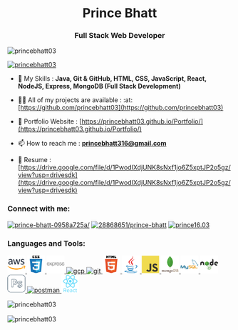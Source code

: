 <h1 align="center">Prince Bhatt</h1>
<h3 align="center">Full Stack Web Developer</h3>

<p align="left"> <img src="https://komarev.com/ghpvc/?username=princebhatt03&label=Profile%20views&color=0e75b6&style=flat" alt="princebhatt03" /> </p>

<p align="left"> <a href="https://github.com/ryo-ma/github-profile-trophy"><img src="https://github-profile-trophy.vercel.app/?username=princebhatt03" alt="princebhatt03" /></a> </p>

- 🌱 My Skills : **Java, Git & GitHub, HTML, CSS, JavaScript, React, NodeJS, Express, MongoDB (Full Stack Development)**

- 👨‍💻 All of my projects are available : :at: [https://github.com/princebhatt03](https://github.com/princebhatt03)

- 📝 Portfolio Website : [https://princebhatt03.github.io/Portfolio/](https://princebhatt03.github.io/Portfolio/)

- 📫 How to reach me : **princebhatt316@gmail.com**

- 📄 Resume : [https://drive.google.com/file/d/1PwodIXdjUNK8sNxf1jo6Z5xptJP2o5gz/view?usp=drivesdk](https://drive.google.com/file/d/1PwodIXdjUNK8sNxf1jo6Z5xptJP2o5gz/view?usp=drivesdk)

<h3 align="left">Connect with me:</h3>
<p align="left">
<a href="https://linkedin.com/in/prince-bhatt-0958a725a/" target="blank"><img align="center" src="https://raw.githubusercontent.com/rahuldkjain/github-profile-readme-generator/master/src/images/icons/Social/linked-in-alt.svg" alt="prince-bhatt-0958a725a/" height="30" width="40" /></a>
<a href="https://stackoverflow.com/users/28868651/prince-bhatt" target="blank"><img align="center" src="https://raw.githubusercontent.com/rahuldkjain/github-profile-readme-generator/master/src/images/icons/Social/stack-overflow.svg" alt="28868651/prince-bhatt" height="30" width="40" /></a>
<a href="https://instagram.com/prince16.03" target="blank"><img align="center" src="https://raw.githubusercontent.com/rahuldkjain/github-profile-readme-generator/master/src/images/icons/Social/instagram.svg" alt="prince16.03" height="30" width="40" /></a>
</p>

<h3 align="left">Languages and Tools:</h3>
<p align="left"> <a href="https://aws.amazon.com" target="_blank" rel="noreferrer"> <img src="https://raw.githubusercontent.com/devicons/devicon/master/icons/amazonwebservices/amazonwebservices-original-wordmark.svg" alt="aws" width="40" height="40"/> </a> <a href="https://www.w3schools.com/css/" target="_blank" rel="noreferrer"> <img src="https://raw.githubusercontent.com/devicons/devicon/master/icons/css3/css3-original-wordmark.svg" alt="css3" width="40" height="40"/> </a> <a href="https://expressjs.com" target="_blank" rel="noreferrer"> <img src="https://raw.githubusercontent.com/devicons/devicon/master/icons/express/express-original-wordmark.svg" alt="express" width="40" height="40"/> </a> <a href="https://cloud.google.com" target="_blank" rel="noreferrer"> <img src="https://www.vectorlogo.zone/logos/google_cloud/google_cloud-icon.svg" alt="gcp" width="40" height="40"/> </a> <a href="https://git-scm.com/" target="_blank" rel="noreferrer"> <img src="https://www.vectorlogo.zone/logos/git-scm/git-scm-icon.svg" alt="git" width="40" height="40"/> </a> <a href="https://www.w3.org/html/" target="_blank" rel="noreferrer"> <img src="https://raw.githubusercontent.com/devicons/devicon/master/icons/html5/html5-original-wordmark.svg" alt="html5" width="40" height="40"/> </a> <a href="https://www.java.com" target="_blank" rel="noreferrer"> <img src="https://raw.githubusercontent.com/devicons/devicon/master/icons/java/java-original.svg" alt="java" width="40" height="40"/> </a> <a href="https://developer.mozilla.org/en-US/docs/Web/JavaScript" target="_blank" rel="noreferrer"> <img src="https://raw.githubusercontent.com/devicons/devicon/master/icons/javascript/javascript-original.svg" alt="javascript" width="40" height="40"/> </a> <a href="https://www.mongodb.com/" target="_blank" rel="noreferrer"> <img src="https://raw.githubusercontent.com/devicons/devicon/master/icons/mongodb/mongodb-original-wordmark.svg" alt="mongodb" width="40" height="40"/> </a> <a href="https://www.mysql.com/" target="_blank" rel="noreferrer"> <img src="https://raw.githubusercontent.com/devicons/devicon/master/icons/mysql/mysql-original-wordmark.svg" alt="mysql" width="40" height="40"/> </a> <a href="https://nodejs.org" target="_blank" rel="noreferrer"> <img src="https://raw.githubusercontent.com/devicons/devicon/master/icons/nodejs/nodejs-original-wordmark.svg" alt="nodejs" width="40" height="40"/> </a> <a href="https://www.photoshop.com/en" target="_blank" rel="noreferrer"> <img src="https://raw.githubusercontent.com/devicons/devicon/master/icons/photoshop/photoshop-line.svg" alt="photoshop" width="40" height="40"/> </a> <a href="https://postman.com" target="_blank" rel="noreferrer"> <img src="https://www.vectorlogo.zone/logos/getpostman/getpostman-icon.svg" alt="postman" width="40" height="40"/> </a> <a href="https://reactjs.org/" target="_blank" rel="noreferrer"> <img src="https://raw.githubusercontent.com/devicons/devicon/master/icons/react/react-original-wordmark.svg" alt="react" width="40" height="40"/> </a> </p>

<p><img align="center" src="https://github-readme-stats.vercel.app/api/top-langs?username=princebhatt03&show_icons=true&locale=en&layout=compact" alt="princebhatt03" /></p>

<p><img align="center" src="https://github-readme-streak-stats.herokuapp.com/?user=princebhatt03&" alt="princebhatt03" /></p>
